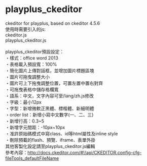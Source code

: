 # playplus_ckeditor
ckeditor for playplus, based on ckeditor 4.5.6<br>
使用時需要引入的js:<br>
ckeditor.js<br>
playplus_ckeditor.js<br>
<br>
playplus_ckeditor預設設定：<br>
・樣式：office word 2013<br>
・表格載入預設寬：100%<br>
・簡化圖片上傳對話框，並增加圖片標題區塊<br>
・圖片可拖曳調整大小<br>
・圖片可上下拖曳調整位置，可置左置中置右對齊<br>
・可拖曳表格中儲存格欄寬<br>
・語系：中文，文字內容可至/lang/zh.js修改<br>
・字級：最小12px<br>
・字型：新增微軟正黑體、標楷體、新細明體<br>
・order list：新增小寫中文數字(一、二、三)<br>
・新增行高：0.3~5<br>
・新增字元間距：-10px~10px<br>
・准許原始碼模式中寫class、id等html屬性及inline style<br>
・刪除預載的flash、預覽、iframe、表單外掛<br>
其他客製化設定請至playplus_ckeditor.js編輯<br>
參考內容：http://docs.ckeditor.com/#!/api/CKEDITOR.config-cfg-fileTools_defaultFileName
